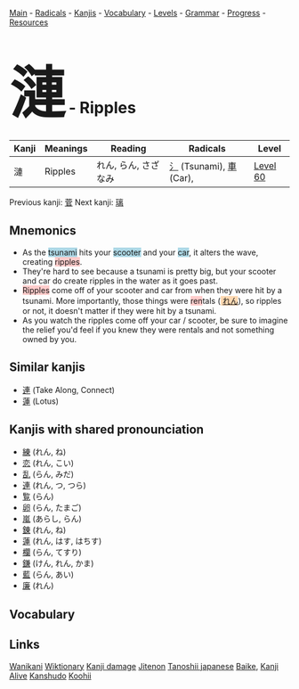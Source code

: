 <style> bigfont {font-size: 100px}</style>
[Main](../README.md) -
[Radicals](../radicals.md) -
[Kanjis](../kanjis.md) -
[Vocabulary](../vocabulary.md) -
[Levels](../levels.md) -
[Grammar](../grammar.md) - 
[Progress](../progress.md) -
[Resources](../resources.md)
# <bigfont> 漣</bigfont> - Ripples 

| Kanji | Meanings | Reading | Radicals | Level |
| --- | --- | --- | --- | --- |
| 漣 | Ripples | れん, らん, さざなみ | [氵](../radicals/氵.md) (Tsunami), [車](../radicals/車.md) (Car),  | [Level 60](../levels/wk_level60.md) |

Previous kanji: [菅](菅.md) Next kanji: [璃](璃.md) 

## Mnemonics
 * As the <span style="background-color:#ADD8E6"> tsunami</span> hits your <span style="background-color:#ADD8E6"> scooter</span> and your <span style="background-color:#ADD8E6"> car</span>, it alters the wave, creating <span style="background-color:#ffcccb"> ripples</span>.
* They're hard to see because a tsunami is pretty big, but your scooter and car do create ripples in the water as it goes past.
* <span style="background-color:#ffcccb"> Ripples</span> come off of your scooter and car from when they were hit by a tsunami. More importantly, those things were <span style="background-color:#ffcccb"> ren</span>tals (<span style="background-color:#fed8b1"> [れん](https://jisho.org/search/れん)</span>), so ripples or not, it doesn't matter if they were hit by a tsunami.
* As you watch the ripples come off your car / scooter, be sure to imagine the relief you'd feel if you knew they were rentals and not something owned by you.


## Similar kanjis
 * [連](連.md) (Take Along, Connect)
* [蓮](蓮.md) (Lotus)



## Kanjis with shared pronounciation
 * [練](練.md) (れん, ね)
* [恋](恋.md) (れん, こい)
* [乱](乱.md) (らん, みだ)
* [連](連.md) (れん, つ, つら)
* [覧](覧.md) (らん)
* [卵](卵.md) (らん, たまご)
* [嵐](嵐.md) (あらし, らん)
* [錬](錬.md) (れん, ね)
* [蓮](蓮.md) (れん, はす, はちす)
* [欄](欄.md) (らん, てすり)
* [鎌](鎌.md) (けん, れん, かま)
* [藍](藍.md) (らん, あい)
* [廉](廉.md) (れん)



## Vocabulary
 



## Links 


[Wanikani](https://www.wanikani.com/kanji/漣)
[Wiktionary](https://en.wiktionary.org/wiki/漣)
[Kanji damage](http://www.kanjidamage.com/kanji/search?utf8=✓&q=漣)
[Jitenon](https://jitenon.com/kanji/漣)
[Tanoshii japanese](https://www.tanoshiijapanese.com/dictionary/kanji.cfm?k=漣)
[Baike](https://baike.baidu.com/item/漣),
[Kanji Alive](https://app.kanjialive.com/漣)
[Kanshudo](https://www.kanshudo.com/searchmn?q=漣)
[Koohii](https://kanji.koohii.com/study/kanji/漣)
